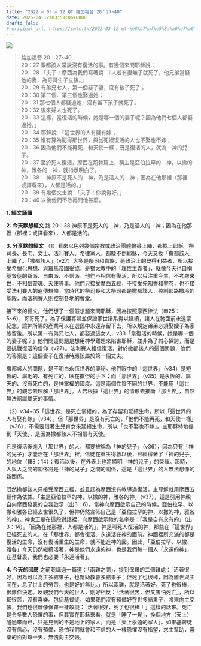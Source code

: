```yaml
---
title: "2022 – 03 – 12 QT 路加福音 20：27~40"
date: 2025-04-12T03:59:06+0800
draft: false
# original_url: https://cmtc.tw/2022-03-12-qt-%e8%b7%af%e5%8a%a0%e7%a6%8f%e9%9f%b3-20%ef%bc%9a2740
---
```


![](/images/qt.jpg)
> 路加福音 20：27\~40  
> 20：27 撒都該人常說沒有復活的事。有幾個來問耶穌說：  
> 20：28 「夫子！摩西為我們寫著說：『人若有妻無子就死了，他兄弟當娶他的妻，為哥哥生子立後。』  
> 20：29 有弟兄七人，第一個娶了妻，沒有孩子死了；  
> 20：30 第二個、第三個也娶過她；  
> 20：31 那七個人都娶過她，沒有留下孩子就死了。  
> 20：32 後來婦人也死了。  
> 20：33 這樣，當復活的時候，她是哪一個的妻子呢？因為他們七個人都娶過她。」  
> 20：34 耶穌說：「這世界的人有娶有嫁；  
> 20：35 惟有算為配得那世界，與從死裡復活的人也不娶也不嫁；  
> 20：36 因為他們不能再死，和天使一樣；既是復活的人，就為　神的兒子。  
> 20：37 至於死人復活，摩西在荊棘篇上，稱主是亞伯拉罕的　神，以撒的　神，雅各的　神，就指示明白了。  
> 20：38 　神原不是死人的　神，乃是活人的　神；因為在他那裡（那裡：或譯看來），人都是活的。」  
> 20：39 有幾個文士說：「夫子！你說得好。」  
> 20：40 以後他們不敢再問他甚麼。

**1. 經文誦讀**

**2.  今天默想經文**
路 20：38 神原不是死人的　神，乃是活人的　神；因為在他那裡（那裡：或譯看來），人都是活的。

**3. 分享默想經文**
（1）看來以色列幾個宗教或政治團體輪番上陣，都找上耶穌。祭司長、長老、文士、法利賽人、希律黨人，都駁不倒耶穌，今天又換「撒都該人」上陣了。「撒都該人」（v27）大多是祭司和貴族，是政治上的既得利益者，所以接受希臘化思想、與羅馬帝國妥協，是猶太教中的「理性主義者」，就像今天也自稱基督徒的新派、自由派、不信派。他們不相信有復活，所以只注重今生，不考慮來世，不相信靈魂、天使等事。他們只接受摩西五經，不接受先知書和聖卷，也不接受法利賽人的遺傳規條。當時代的祭司長和大祭司都是撒都該人，控制耶路撒冷的聖殿，而法利賽人則控制各地的會堂。

接下來的經文，他們想了一個假想題來問耶穌，因為按照摩西律法（申25：5\~6），哥哥死了，為了保護寡婦並保證家世譜系得以延續，讓人在祂面前永遠蒙紀念，讓神所賜的產業可以在選民中永遠存留下去，所以規定弟弟必須娶嫂子為家族留後。所以萬一有弟兄七人，都娶過這女人，v33「當復活的時候，她是哪一個的妻子呢？」他們問這問題是想用神學難題來陷害耶穌，並非為了誠心探討，而是要挑戰復活的信仰（v27）。法利賽人相信復活，對於撒都該人的這個問題，他們的答案是：這個妻子在復活時應該屬於第一個丈夫。

撒都該人的問題，是不明白永恆世界的奧秘。他們眼中的「這世界」（v34）是短暫的、屬地的、有死亡的，臥在撒但的手下；而「那世界」（v35）是永恆的、屬天的、沒有死亡的，是神掌權的國度。這是兩個性質不同的世界，不能用「這世界」的觀念去理解「那世界」。人若根據「這世界」的情形去推斷「那世界」，自然無法認識屬天的事情。

（2）v34\~35「這世界」是死亡掌權的，為了存留和延續生命，所以「這世界的人有娶有嫁」（v34）。但「那世界」是沒有死亡的，「他們不能再死，和天使一樣」（v36），不需要借著生兒育女來延續生命，所以「也不娶也不嫁」。主耶穌特地提到「天使」，是因為撒都該人不相信有天使。

凡是復活後進入「那世界」的人，都要被稱為「神的兒子」（v36），因為只有「神的兒子」才能活在「那世界」裡。信徒在重生得救以後，已經得著了「神的兒子」的地位（羅8：14）；復活以後，在外表上也將顯明「神的兒子」的榮耀。那時，人與人之間的關係將是「神的兒子」之間的關係，這是「這世界」的人無法想像的新關係。

既然撒都該人只接受摩西五經，並且認為摩西沒有教導過復活，主耶穌就用摩西五經作為依據。「主是亞伯拉罕的神，以撒的神，雅各的神」（v37），這是引用神親自向摩西發表的自我啟示（出3：6）。當神向摩西啟示自己的時候，亞伯拉罕、以撒和雅各已經去世很久了，但神仍然宣佈自己是「亞伯拉罕的神，以撒的神，雅各的神」。神也正是在這段對話裡，向摩西啟示祂的名字是：「我是自有永有的」（出3：14）。「因為在祂那裡，人都是活的」，神是叫死人復活的神，那些在「這世界」已經死去的人，在「那世界」都會復活、永遠活在神的面前。神國裡所充滿的都是復活的生命，沒有復活重生的生命，就不能進神的國。因此，「亞伯拉罕、以撒、雅各」今天仍然繼續活著，神是他們永遠的神，也是我們每一個人「永遠的神」，在基督裏，我們也必要「永遠活著」。

**4. 今天的回應**
之前我講過一篇道：「兩難之間」，提到保羅的二個難處：「活著很好，因為可以為主多結果子，也幫助教會多結果子；但死了也很棒，因為離世與主同在，息了世上的勞苦，也是好的無比。」所以兩難，就是活著好，死了也很棒，很難作決定。反觀我們今天的世人，剛好相反：「活著很苦，但又害怕死亡」，所以都很苦，沒有喜樂。包括基督徒，如果我們沒有預備好在世多結果子，將來向主交帳，我們也很難像保羅一樣敢說：「活著很好，死了也很棒！」這樣的話來。死亡是令多數人恐懼的事，但其實在耶穌來看，就是「睡了一覺」，換個地方（天上）醒過來而已，只是見到的不是地上的家人，而是「天上永遠的家人」。如果基督徒沒有信心，沒有預備，恐怕我們就會和不信的人一樣恐懼沒有指望，求主幫助，喜樂的面對每一天，無愧向主交帳。
